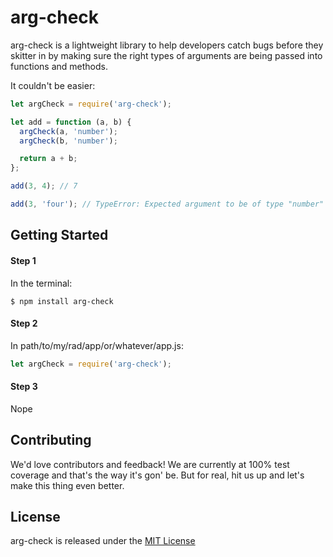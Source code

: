 # arg-check

arg-check is a lightweight library to help developers catch bugs before they skitter in by making sure the right types of arguments are being passed into functions and methods.

It couldn't be easier:

```javascript
let argCheck = require('arg-check');

let add = function (a, b) {
  argCheck(a, 'number');
  argCheck(b, 'number');

  return a + b;
};

add(3, 4); // 7

add(3, 'four'); // TypeError: Expected argument to be of type "number" but instead received type "string"
```
## Getting Started

#### Step 1
In the terminal:
```
$ npm install arg-check
```
#### Step 2
In path/to/my/rad/app/or/whatever/app.js:
```javascript
let argCheck = require('arg-check');
```
#### Step 3
Nope

## Contributing
We'd love contributors and feedback! We are currently at 100% test coverage and that's the way it's gon' be. But for real, hit us up and let's make this thing even better.

## License
arg-check is released under the [MIT License](https://opensource.org/licenses/MIT)
